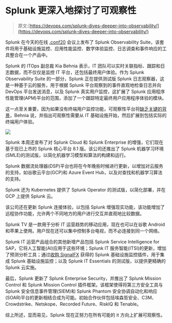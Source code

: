 # Splunk 更深入地探讨了可观察性

> 原文:[https://devops.com/splunk-dives-deeper-into-observability/](https://devops.com/splunk-dives-deeper-into-observability/)

Splunk 在今天的在线 [.conf20](https://conf.splunk.com/) 会议上发布了 Splunk Observability Suite，该套件将用于基础设施监控、应用性能监控、数字体验监控、日志调查和事件响应的工具整合在一个产品中。

Splunk 的 ITOps 副总裁 Kia Behnia 表示，IT 团队可以实时关联指标、跟踪和日志数据，而不仅仅是监控 IT 平台，还包括最终用户体验。作为 Splunk Observability Suite 的一部分，Splunk 正在提供测试版 Splunk 日志观察器，这是一种基于云的服务，用于根据 Splunk 平台观察到的事件直观地检查日志并向 DevOps 平台发送消息，以及 Splunk 真实用户监控，这扩展了 Splunk 应用程序性能管理(APM)平台的范围，添加了一个跟踪特定最终用户应用程序体验的模块。

这一点至关重要，因为如果没有终端用户监控功能，可观察性平台将[缺乏关键的背景](https://devops.com/?s=observability)，Behnia 说，并指出可观察性需要从 IT 基础设施开始，然后扩展到包括实际的终端用户体验。

![](../Images/bf72c8227fd9e8c74faac061d216aa5b.png)

Splunk 本周还宣布了对 Splunk Cloud 和 Splunk Enterprise 的增强，它们现在基于现已上市的 Splunk 核心平台 8.1 版。该公司还推出了 Splunk 机器学习环境(SMLE)的测试版，以简化机器学习模型和算法的构建和运行。

Splunk 数据流处理器(DSP)平台也将在今年晚些时候进行更新，以增加对云服务的支持，如谷歌云平台(GCP)和 Azure Event Hub，以及对查找和机器学习算法的支持。

Splunk 还为 Kubernetes 提供了 Splunk Operator 的测试版，以简化部署，并在 GCP 上提供 Splunk 云。

该公司还在更新 Splunk 连接体验，以包括 Splunk 增强现实功能，该功能增加了远程协作功能，允许两个不同地方的用户进行交互并直观地比较数据。

Splunk TV 是一款用于分析 IT 运营趋势的移动应用，现在也可以在谷歌 Android 和苹果上使用。用户现在还可以集中控制多台电视，而不必连接到同一个网络。

Splunk IT 运营产品组合的其他新增产品包括 Splunk Service Intelligence for SAP，它将人工智能(AI)应用于这些环境；Splunk IT 服务智能(ITSI)的更新，增加了预测分析工具；通过[收购 SignalFX](https://devops.com/splunk-to-acquire-signalfx-to-gain-apm-platform/) 获得的 Splunk 基础设施监控插件，用于集成 Splunk 基础设施监控；以及 Splunk IT Essentials 的测试版，以提供更精确的 Splunk 云实施。

最后，Splunk 更新了 Splunk Enterprise Security，并推出了 Splunk Mission Control 和 Splunk Mission Control 插件框架。该框架使得将第三方安全工具与 Splunk 安全信息事件管理(SIEM)和 Splunk Phantom 安全协调自动化和响应(SOAR)平台的更新相结合成为可能。初始合作伙伴包括埃森哲安全、C3M、Crowdstrike、Netskope、Recorded Future、RiskIQ 和 Tenable。

综上所述，显而易见，Splunk 现在正努力在所有可能的 it 方向上扩展可观察性。